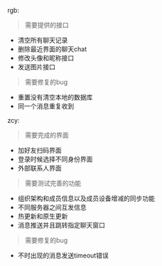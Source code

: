 
rgb: 
> 需要提供的接口
 
 * 清空所有聊天记录
 * 删除最近界面的聊天chat
 * 修改头像和昵称接口
 * 发送图片接口

> 需要修复的bug

* 重置没有清空本地的数据库
* 同一个消息重复收到

zcy: 

> 需要完成的界面
* 加好友扫码界面
* 登录时候选择不同身份界面
* 外部联系人界面

> 需要测试完善的功能
 * 组织架构和成员信息以及成员设备增减的同步功能
 * 不同服务器之间互发信息
 * 热更新和原生更新
 * 消息推送并且跳转指定聊天窗口
 
> 需要修复的bug
 * 不时出现的消息发送timeout错误
 